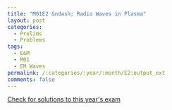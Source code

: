 ```yaml
---
title: "M01E2 &ndash; Radio Waves in Plasma"
layout: post
categories:
  - Prelims
  - Problems
tags:
  - E&M
  - M01
  - EM Waves
permalink: /:categories/:year/:month/E2:output_ext
comments: false
---
```

<object data="2001M2E.pdf" type="application/pdf" width="100%" height="500"></object>
<div class="message"><a href='https://princetonprelim.com/prelim/7/'>Check for solutions to this year's exam</a></div>